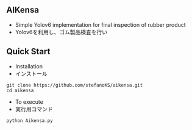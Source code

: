 ## AIKensa
- Simple Yolov6 implementation for final inspection of rubber product
- Yolov6を利用し、ゴム製品検査を行い

## Quick Start

- Installation
- インストール

```shell
git clone https://github.com/stefanoKS/aikensa.git
cd aikensa
```

- To execute
- 実行用コマンド

```shell
python Aikensa.py
```



